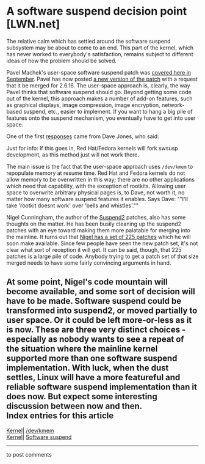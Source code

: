 # A software suspend decision point [LWN.net]

The relative calm which has settled around the software suspend subsystem may be about to come to an end. This part of the kernel, which has never worked to everybody's satisfaction, remains subject to different ideas of how the problem should be solved. 

Pavel Machek's user-space software suspend patch was [covered here in September](http://lwn.net/Articles/153203/). Pavel has now posted [a new version of the patch](http://permalink.gmane.org/gmane.linux.power-management.general/974) with a request that it be merged for 2.6.16. The user-space approach is, clearly, the way Pavel thinks that software suspend should go. Beyond getting some code out of the kernel, this approach makes a number of add-on features, such as graphical displays, image compression, image encryption, network-based suspend, etc., easier to implement. If you want to hang a big pile of features onto the suspend mechanism, you eventually have to get into user space. 

One of the first [responses](/Articles/160381/) came from Dave Jones, who said: 

Just for info: If this goes in, Red Hat/Fedora kernels will fork swsusp development, as this method just will not work there. 

The main issue is the fact that the user-space approach uses `/dev/kmem` to repopulate memory at resume time. Red Hat and Fedora kernels do not allow memory to be overwritten in this way; there are no other applications which need that capability, with the exception of rootkits. Allowing user space to overwrite arbitrary physical pages is, to Dave, not worth it, no matter how many software suspend features it enables. Says Dave: ""I'll take 'rootkit doesnt work' over 'bells and whistles'."" 

Nigel Cunningham, the author of the [Suspend2](http://www.suspend2.net/) patches, also has some thoughts on the matter. He has been busily cleaning up the suspend2 patches with an eye toward making them more palatable for merging into the mainline. It turns out that [Nigel has a set of 225 patches](/Articles/160382/) which he will soon make available. Since few people have seen the new patch set, it's not clear what sort of reception it will get. It can be said, though, that 225 patches is a large pile of code. Anybody trying to get a patch set of that size merged needs to have some fairly convincing arguments in hand. 

At some point, Nigel's code mountain will become available, and some sort of decision will have to be made. Software suspend could be transformed into suspend2, or moved partially to user space. Or it could be left more-or-less as it is now. These are three very distinct choices - especially as nobody wants to see a repeat of the situation where the mainline kernel supported more than one software suspend implementation. With luck, when the dust settles, Linux will have a more featureful and reliable software suspend implementation than it does now. But expect some interesting discussion between now and then.  
Index entries for this article  
---  
[Kernel](/Kernel/Index)| [/dev/kmem](/Kernel/Index#devkmem)  
[Kernel](/Kernel/Index)| [Software suspend](/Kernel/Index#Software_suspend)  
  


* * *

to post comments 
